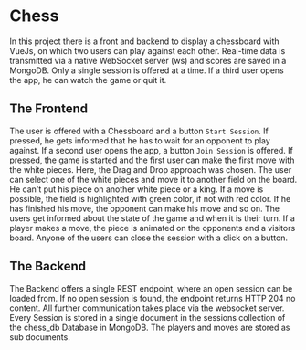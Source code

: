 # Chess

In this project there is a front and backend to display a chessboard with VueJs, on which two users can play against each other.
Real-time data is transmitted via a native WebSocket server (ws) and scores are saved in a MongoDB. Only a single session is offered
at a time. If a third user opens the app, he can watch the game or quit it.

## The Frontend

The user is offered with a Chessboard and a button `Start Session`. If pressed, he gets informed that he has to wait for an opponent to play against.
If a second user opens the app, a button `Join Session` is offered. If pressed, the game is started and the first user can make the first move with the white pieces. Here, the Drag and Drop approach was chosen. The user can select one of the white pieces and move it to another field on the board. He can't put his piece on another white piece or a king. If a move is possible, the field is highlighted with green color, if not with red color. If he has finished his move, the opponent can make his move and so on. The users get informed about the state of the game and when it is their turn. If a player makes a move, the piece is animated on the opponents and a visitors board. Anyone of the users can close the session with a click on a button. 

## The Backend

The Backend offers a single REST endpoint, where an open session can be loaded from. If no open session is found, the endpoint returns HTTP 204 no content. All further communication takes place via the websocket server. Every Session is stored in a single document in the sessions collection of the chess_db Database in MongoDB. The players and moves are stored as sub documents.
